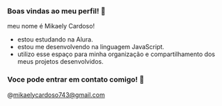 ### Boas vindas ao meu perfil! 🌸

meu nome é Mikaely Cardoso!
- estou estudando na Alura.
- estou me desenvolvendo na linguagem JavaScript.
- utilizo esse espaço para minha organização e compartilhamento dos meus projetos desenvolvidos.


### Voce pode entrar em contato comigo! 📧

@mikaelycardoso743@gmail.com
